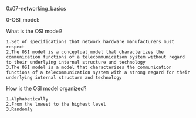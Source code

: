 0x07-networking_basics

0-OSI_model: 

What is the OSI model?

    1.Set of specifications that network hardware manufacturers must respect
    2.The OSI model is a conceptual model that characterizes the communication functions of a telecommunication system without regard to their underlying internal structure and technology
    3.The OSI model is a model that characterizes the communication functions of a telecommunication system with a strong regard for their underlying internal structure and technology

How is the OSI model organized?

    1.Alphabetically
    2.From the lowest to the highest level
    3.Randomly


